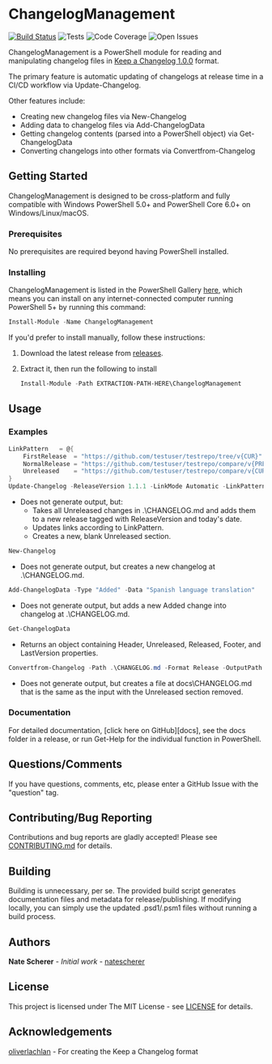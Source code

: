 # ChangelogManagement

[![Build Status](https://img.shields.io/azure-devops/build/natescherer/changelogmanagement/1.svg?logo=azuredevops)](https://dev.azure.com/natescherer/ChangelogManagement/_build/latest?definitionId=1&branchName=master) ![Tests](https://img.shields.io/azure-devops/tests/natescherer/changelogmanagement/1.svg?logo=azuredevops) ![Code Coverage](https://img.shields.io/azure-devops/coverage/natescherer/changelogmanagement/1.svg?logo=azuredevops) ![Open Issues](https://img.shields.io/github/issues-raw/natescherer/changelogmanagement.svg?logo=github)

ChangelogManagement is a PowerShell module for reading and manipulating changelog files in [Keep a Changelog 1.0.0](https://keepachangelog.com/en/1.0.0/) format.

The primary feature is automatic updating of changelogs at release time in a CI/CD workflow via Update-Changelog.

Other features include:

- Creating new changelog files via New-Changelog
- Adding data to changelog files via Add-ChangelogData
- Getting changelog contents (parsed into a PowerShell object) via Get-ChangelogData
- Converting changelogs into other formats via Convertfrom-Changelog

## Getting Started

ChangelogManagement is designed to be cross-platform and fully compatible with Windows PowerShell 5.0+ and PowerShell Core 6.0+ on Windows/Linux/macOS.

### Prerequisites

No prerequisites are required beyond having PowerShell installed.

### Installing

ChangelogManagement is listed in the PowerShell Gallery [here](https://www.powershellgallery.com/packages/ChangelogManagement), which means you can install on any internet-connected computer running PowerShell 5+ by running this command:

```PowerShell
Install-Module -Name ChangelogManagement
```

If you'd prefer to install manually, follow these instructions:

1. Download the latest release from [releases](../../releases).
1. Extract it, then run the following to install

    ```PowerShell
    Install-Module -Path EXTRACTION-PATH-HERE\ChangelogManagement
    ```

## Usage

### Examples

``` PowerShell
LinkPattern   = @{
    FirstRelease  = "https://github.com/testuser/testrepo/tree/v{CUR}"
    NormalRelease = "https://github.com/testuser/testrepo/compare/v{PREV}..v{CUR}"
    Unreleased    = "https://github.com/testuser/testrepo/compare/v{CUR}..HEAD"
}
Update-Changelog -ReleaseVersion 1.1.1 -LinkMode Automatic -LinkPattern $LinkPattern
```

- Does not generate output, but:
  - Takes all Unreleased changes in .\CHANGELOG.md and adds them to a new release tagged with ReleaseVersion and today's date.
  - Updates links according to LinkPattern.
  - Creates a new, blank Unreleased section.

``` PowerShell
New-Changelog
```

- Does not generate output, but creates a new changelog at .\CHANGELOG.md.

``` PowerShell
Add-ChangelogData -Type "Added" -Data "Spanish language translation"
```

- Does not generate output, but adds a new Added change into changelog at  .\CHANGELOG.md.

``` PowerShell
Get-ChangelogData
```

- Returns an object containing Header, Unreleased, Released, Footer, and LastVersion properties.

``` PowerShell
Convertfrom-Changelog -Path .\CHANGELOG.md -Format Release -OutputPath docs\CHANGELOG.md
```

- Does not generate output, but creates a file at docs\CHANGELOG.md that is the same as the input with the Unreleased section removed.

### Documentation

For detailed documentation, [click here on GitHub][docs], see the docs folder in a release, or run Get-Help for the individual function in PowerShell.

## Questions/Comments

If you have questions, comments, etc, please enter a GitHub Issue with the "question" tag.

## Contributing/Bug Reporting

Contributions and bug reports are gladly accepted! Please see [CONTRIBUTING.md](CONTRIBUTING.md) for details.

## Building

Building is unnecessary, per se. The provided build script generates documentation files and metadata for release/publishing. If modifying locally, you can simply use the updated .psd1/.psm1 files without running a build process.

## Authors

**Nate Scherer** - *Initial work* - [natescherer](https://github.com/natescherer)

## License

This project is licensed under The MIT License - see [LICENSE](LICENSE) for details.

## Acknowledgements

[oliverlachlan](https://github.com/olivierlacan/keep-a-changelog) - For creating the Keep a Changelog format
